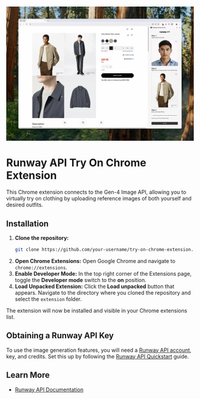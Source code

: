 [![Demo](demo-gif.gif)](demo-gif.gif)

# Runway API Try On Chrome Extension

This Chrome extension connects to the Gen-4 Image API, allowing you to virtually try on clothing by uploading reference images of both yourself and desired outfits.

## Installation

1.  **Clone the repository:**
    ```bash
    git clone https://github.com/your-username/try-on-chrome-extension.git
    ```
2.  **Open Chrome Extensions:**
    Open Google Chrome and navigate to `chrome://extensions`.
3.  **Enable Developer Mode:**
    In the top right corner of the Extensions page, toggle the **Developer mode** switch to the **on** position.
4.  **Load Unpacked Extension:**
    Click the **Load unpacked** button that appears.
    Navigate to the directory where you cloned the repository and select the `extension` folder.

The extension will now be installed and visible in your Chrome extensions list.

## Obtaining a Runway API Key

To use the image generation features, you will need a [Runway API account](https://dev.runwayml.com/), key, and credits. Set this up by following the [Runway API Quickstart](https://docs.dev.runwayml.com/guides/quickstart/) guide.

## Learn More

- [Runway API Documentation](https://docs.runwayml.com/docs/overview)
